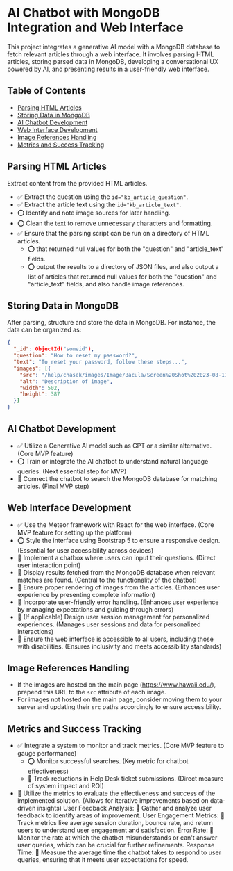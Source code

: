 # AI Chatbot with MongoDB Integration and Web Interface

This project integrates a generative AI model with a MongoDB database to fetch relevant articles through a web interface. It involves parsing HTML articles, storing parsed data in MongoDB, developing a conversational UX powered by AI, and presenting results in a user-friendly web interface.

## Table of Contents
- [Parsing HTML Articles](#parsing-html-articles)
- [Storing Data in MongoDB](#storing-data-in-mongodb)
- [AI Chatbot Development](#ai-chatbot-development)
- [Web Interface Development](#web-interface-development)
- [Image References Handling](#image-references-handling)
- [Metrics and Success Tracking](#metrics-and-success-tracking)

## Parsing HTML Articles
Extract content from the provided HTML articles.
- ✅ Extract the question using the `id="kb_article_question"`.
- ✅ Extract the article text using the `id="kb_article_text"`.
- ⭕ Identify and note image sources for later handling.
- ⭕ Clean the text to remove unnecessary characters and formatting.
- ✅ Ensure that the parsing script can be run on a directory of HTML articles.
  - ⭕ that returned null values for both the "question" and "article_text" fields.
  - ⭕ output the results to a directory of JSON files, and also output a list of articles that returned null values for both the "question" and "article_text" fields, and also handle image references.

## Storing Data in MongoDB
After parsing, structure and store the data in MongoDB. For instance, the data can be organized as:

```json
{
  "_id": ObjectId("someid"),
  "question": "How to reset my password?",
  "text": "To reset your password, follow these steps...",
  "images": [{
    "src": "/help/chasek/images/Image/Bacula/Screen%20Shot%202023-08-11%20at%2011_40_43%20AM.png",
    "alt": "Description of image",
    "width": 502,
    "height": 387
  }]
}
```

## AI Chatbot Development
- ✅ Utilize a Generative AI model such as GPT or a similar alternative. (Core MVP feature)
- ⭕ Train or integrate the AI chatbot to understand natural language queries. (Next essential step for MVP)
- 🔲 Connect the chatbot to search the MongoDB database for matching articles. (Final MVP step)


## Web Interface Development
- ✅ Use the Meteor framework with React for the web interface. (Core MVP feature for setting up the platform)
- ⭕ Style the interface using Bootstrap 5 to ensure a responsive design. (Essential for user accessibility across devices)
- 🔲 Implement a chatbox where users can input their questions. (Direct user interaction point)
- 🔲 Display results fetched from the MongoDB database when relevant matches are found. (Central to the functionality of the chatbot)
- 🔲 Ensure proper rendering of images from the articles. (Enhances user experience by presenting complete information)
- 🔲 Incorporate user-friendly error handling. (Enhances user experience by managing expectations and guiding through errors)
- 🔲 (If applicable) Design user session management for personalized experiences. (Manages user sessions and data for personalized interactions)
- 🔲 Ensure the web interface is accessible to all users, including those with disabilities. (Ensures inclusivity and meets accessibility standards)


## Image References Handling
- If the images are hosted on the main page (https://www.hawaii.edu/), prepend this URL to the `src` attribute of each image.
- For images not hosted on the main page, consider moving them to your server and updating their `src` paths accordingly to ensure accessibility.

## Metrics and Success Tracking
- ✅ Integrate a system to monitor and track metrics. (Core MVP feature to gauge performance)
    - ⭕ Monitor successful searches. (Key metric for chatbot effectiveness)
    - 🔲 Track reductions in Help Desk ticket submissions. (Direct measure of system impact and ROI)
- 🔲 Utilize the metrics to evaluate the effectiveness and success of the implemented solution. (Allows for iterative improvements based on data-driven insights)
  User Feedback Analysis:
  🔲 Gather and analyze user feedback to identify areas of improvement.
  User Engagement Metrics:
  🔲 Track metrics like average session duration, bounce rate, and return users to understand user engagement and satisfaction.
  Error Rate:
  🔲 Monitor the rate at which the chatbot misunderstands or can't answer user queries, which can be crucial for further refinements.
  Response Time:
  🔲 Measure the average time the chatbot takes to respond to user queries, ensuring that it meets user expectations for speed.
